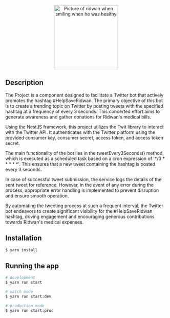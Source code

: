 <p align="center">
  <a href="http://nestjs.com/" target="blank"><img src="https://i.postimg.cc/j2HWjqLt/2023-05-28-02-26-59.jpg" width="200" alt="Picture of ridwan when smiling when he was healthy" /></a>
</p>

## Description

The Project is a component designed to facilitate a Twitter bot that actively promotes the hashtag #HelpSaveRidwan. The primary objective of this bot is to create a trending topic on Twitter by posting tweets with the specified hashtag at a frequency of every 3 seconds. This concerted effort aims to generate awareness and gather donations for Ridwan's medical bills.

Using the NestJS framework, this project utilizes the Twit library to interact with the Twitter API. It authenticates with the Twitter platform using the provided consumer key, consumer secret, access token, and access token secret.

The main functionality of the bot lies in the tweetEvery3Seconds() method, which is executed as a scheduled task based on a cron expression of '*/3 * * * * *'. This ensures that a new tweet containing the hashtag is posted every 3 seconds.

In case of successful tweet submission, the service logs the details of the sent tweet for reference. However, in the event of any error during the process, appropriate error handling is implemented to prevent disruption and ensure smooth operation.

By automating the tweeting process at such a frequent interval, the Twitter bot endeavors to create significant visibility for the #HelpSaveRidwan hashtag, driving engagement and encouraging generous contributions towards Ridwan's medical expenses.


## Installation

```bash
$ yarn install
```

## Running the app

```bash
# development
$ yarn run start

# watch mode
$ yarn run start:dev

# production mode
$ yarn run start:prod
```
